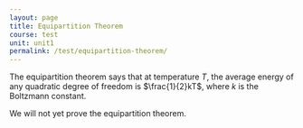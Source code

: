 ```yaml
---
layout: page
title: Equipartition Theorem
course: test
unit: unit1
permalink: /test/equipartition-theorem/
---
```


The equipartition theorem says that at temperature $T$, the average energy of any quadratic degree of freedom is $\frac{1}{2}kT$, where $k$ is the Boltzmann constant. 

We will not yet prove the equipartition theorem. 
